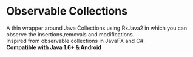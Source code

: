 # Observable Collections
A thin wrapper around Java Collections using RxJava2 in which you can observe the insertions,removals and modifications.<br/>Inspired from observable collections in JavaFX and C#.<br/><b>Compatible with Java 1.6+ & Android</b>
